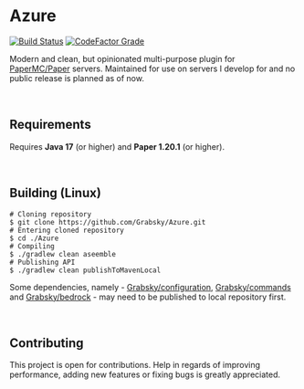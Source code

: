# Azure
<span>
    <a href="#"><img alt="Build Status" src="https://img.shields.io/github/actions/workflow/status/Grabsky/Azure/gradle.yml?color=009999"></a>
    <a href="#"><img alt="CodeFactor Grade" src="https://img.shields.io/codefactor/grade/github/Grabsky/Azure/main?color=009999"></a>
</span>
<p></p>

Modern and clean, but opinionated multi-purpose plugin for [PaperMC/Paper](https://github.com/PaperMC/Paper) servers. Maintained for use on servers I develop for and no public release is planned as of now.

<br />

## Requirements
Requires **Java 17** (or higher) and **Paper 1.20.1** (or higher).

<br />

## Building (Linux)
```shell
# Cloning repository
$ git clone https://github.com/Grabsky/Azure.git
# Entering cloned repository
$ cd ./Azure
# Compiling
$ ./gradlew clean aseemble
# Publishing API
$ ./gradlew clean publishToMavenLocal
```
Some dependencies, namely - [Grabsky/configuration](https://github.com/Grabsky/configuration), [Grabsky/commands](https://github.com/Grabsky/commands) and [Grabsky/bedrock](https://github.com/Grabsky/bedrock) - may need to be published to local repository first.

<br />

## Contributing
This project is open for contributions. Help in regards of improving performance, adding new features or fixing bugs is greatly appreciated.